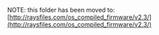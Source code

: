 NOTE: this folder has been moved to:
[http://raysfiles.com/os_compiled_firmware/v2.3/](http://raysfiles.com/os_compiled_firmware/v2.3/)
